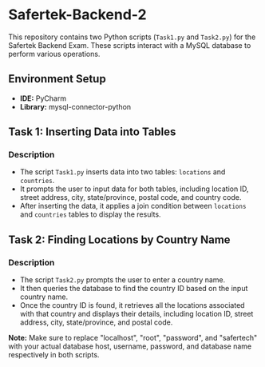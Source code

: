 # Safertek-Backend-2

This repository contains two Python scripts (`Task1.py` and `Task2.py`) for the Safertek Backend Exam. These scripts interact with a MySQL database to perform various operations.

## Environment Setup
- **IDE:** PyCharm
- **Library:** mysql-connector-python

## Task 1: Inserting Data into Tables

### Description
- The script `Task1.py` inserts data into two tables: `locations` and `countries`.
- It prompts the user to input data for both tables, including location ID, street address, city, state/province, postal code, and country code.
- After inserting the data, it applies a join condition between `locations` and `countries` tables to display the results.

## Task 2: Finding Locations by Country Name

### Description
- The script `Task2.py` prompts the user to enter a country name.
- It then queries the database to find the country ID based on the input country name.
- Once the country ID is found, it retrieves all the locations associated with that country and displays their details, including location ID, street address, city, state/province, and postal code.

**Note:** Make sure to replace "localhost", "root", "password", and "safertech" with your actual database host, username, password, and database name respectively in both scripts.
